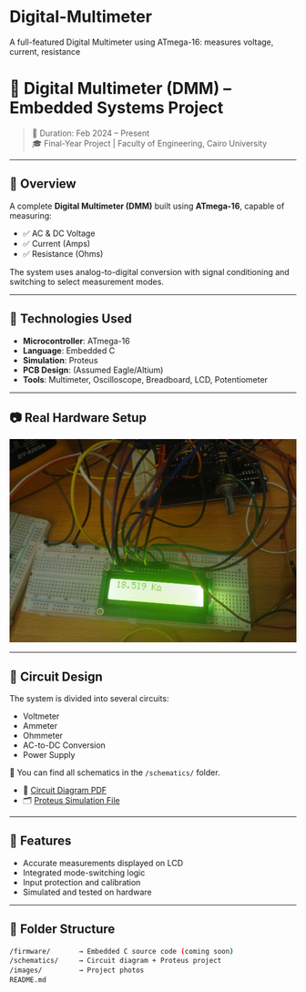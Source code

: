 # Digital-Multimeter
A full-featured Digital Multimeter using ATmega-16: measures voltage, current, resistance
# 🔧 Digital Multimeter (DMM) – Embedded Systems Project

> 📅 Duration: Feb 2024 – Present  
> 🎓 Final-Year Project | Faculty of Engineering, Cairo University

---

## 📌 Overview

A complete **Digital Multimeter (DMM)** built using **ATmega-16**, capable of measuring:

- ✅ AC & DC Voltage
- ✅ Current (Amps)
- ✅ Resistance (Ohms)

The system uses analog-to-digital conversion with signal conditioning and switching to select measurement modes.

---

## 🧠 Technologies Used

- **Microcontroller**: ATmega-16
- **Language**: Embedded C
- **Simulation**: Proteus
- **PCB Design**: (Assumed Eagle/Altium)
- **Tools**: Multimeter, Oscilloscope, Breadboard, LCD, Potentiometer

---

## 📷 Real Hardware Setup

![DMM Hardware](images/dmm_real_setup.jpg)

---

## 📐 Circuit Design

The system is divided into several circuits:

- Voltmeter
- Ammeter
- Ohmmeter
- AC-to-DC Conversion
- Power Supply

📂 You can find all schematics in the `/schematics/` folder.

- 📄 [Circuit Diagram PDF](schematics/Circuit_Diagram.pdf)
- 🗂 [Proteus Simulation File](schematics/Embedded_Project.pdsprj)

---

## 🧪 Features

- Accurate measurements displayed on LCD
- Integrated mode-switching logic
- Input protection and calibration
- Simulated and tested on hardware

---

## 📁 Folder Structure

```bash
/firmware/       → Embedded C source code (coming soon)
/schematics/     → Circuit diagram + Proteus project
/images/         → Project photos
README.md

